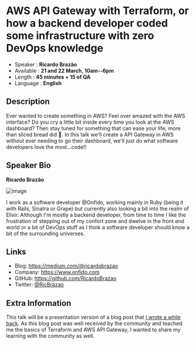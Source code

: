 AWS API Gateway with Terraform, or how a backend developer coded some infrastructure with zero DevOps knowledge
=========================

* Speaker   : **Ricardo Brazão**
* Available : **21 and 22 March, 10am--6pm**
* Length    : **45 minutes + 15 of QA**
* Language  : **English**

Description
-----------

Ever wanted to create something in AWS? Feel over amazed with the AWS interface? Do you cry a little bit inside every time you look at the AWS dashboard? Then stay tuned for something that can ease your life, more than sliced bread did 🍞. In this talk we'll create a API Gateway in AWS without ever needing to go their dashboard, we'll just do what software developers love the most...code!!

Speaker Bio
-----------

**Ricardo Brazão**

![image](https://s.gravatar.com/avatar/8e4eccf7185fc3dd26d6f8adf6dcb36c?s=300)

I work as a software developer @Onfido, working mainly in Ruby (being it with Rails, Sinatra or Grape) but currently also looking a bit into the realm of Elixir. Although I'm mostly a backend developer, from time to time I like the frustration of stepping out of my confort zone and dwelve in the front end world or a bit of DevOps stuff as I think a software developer should know a bit of the surrounding universes.

Links
-----

* Blog: https://medium.com/@ricardobrazao
* Company: https://www.onfido.com
* GitHub: https://github.com/RicardoBrazao
* Twitter: [@RicBrazao](https://twitter.com/RicBrazao)

Extra Information
-----------------

This talk will be a presentation version of a blog post that [I wrote a while back](https://medium.com/onfido-tech/aws-api-gateway-with-terraform-7a2bebe8b68f). As this blog post was well received by the community and teached me the basics of Terraform and AWS API Gateway, I wanted to share my learning with the community as well.
